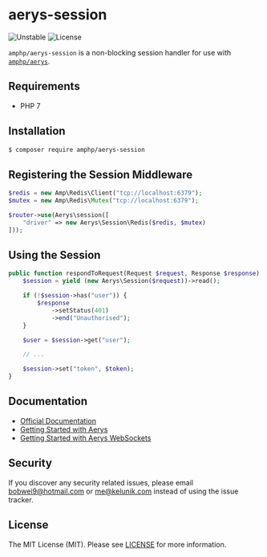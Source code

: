 # aerys-session

![Unstable](https://img.shields.io/badge/api-unstable-orange.svg?style=flat-square)
![License](https://img.shields.io/badge/license-MIT-blue.svg?style=flat-square)

`amphp/aerys-session` is a non-blocking session handler for use with [`amphp/aerys`](https://github.com/amphp/aerys).

## Requirements

- PHP 7

## Installation

```bash
$ composer require amphp/aerys-session
```

## Registering the Session Middleware

```php
$redis = new Amp\Redis\Client("tcp://localhost:6379");
$mutex = new Amp\Redis\Mutex("tcp://localhost:6379");

$router->use(Aerys\session([
    "driver" => new Aerys\Session\Redis($redis, $mutex)
]));
```

## Using the Session

```php
public function respondToRequest(Request $request, Response $response) {
    $session = yield (new Aerys\Session($request))->read();

    if (!$session->has("user")) {
        $response
            ->setStatus(401)
            ->end("Unauthorised");
    }

    $user = $session->get("user");

    // ...

    $session->set("token", $token);
}
```

## Documentation

- [Official Documentation](http://amphp.org/aerys)
- [Getting Started with Aerys](http://blog.kelunik.com/2015/10/21/getting-started-with-aerys.html)
- [Getting Started with Aerys WebSockets](http://blog.kelunik.com/2015/10/20/getting-started-with-aerys-websockets.html)

## Security

If you discover any security related issues, please email bobwei9@hotmail.com or me@kelunik.com instead of using the issue tracker.

## License

The MIT License (MIT). Please see [LICENSE](./LICENSE) for more information.
